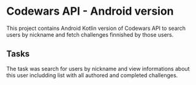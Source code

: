 # Codewars API - Android version
This project contains Android Kotlin version of Codewars API to search users by nickname and fetch challenges finnished by those users.

## Tasks 

The task was search for users by nickname and view informations about this user includding list with all authored and completed challenges.
